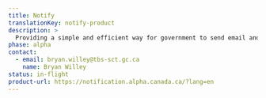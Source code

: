 ```yaml
---
title: Notify
translationKey: notify-product
description: >
  Providing a simple and efficient way for government to send email and text notifications to keep people updated as they use government services. 
phase: alpha
contact:
  - email: bryan.willey@tbs-sct.gc.ca
    name: Bryan Willey
status: in-flight
product-url: https://notification.alpha.canada.ca/?lang=en
---
```


